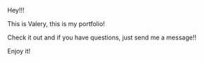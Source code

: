 Hey!!! 

This is Valery, this is my portfolio!

Check it out and if you have questions, just send me a message!!

Enjoy it!